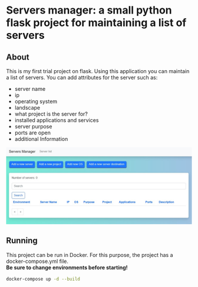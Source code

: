 # Servers manager: a small python flask project for maintaining a list of servers

## About
This is my first trial project on flask. Using this application you can maintain a list of servers. You can add attributes for the server such as:
- server name
- ip
- operating system
- landscape
- what project is the server for?
- installed applications and services
- server purpose
- ports are open
- additional Information

![application](/app.jpg)
## Running
This project can be run in Docker. For this purpose, the project has a docker-compose.yml file.<br> 
**Be sure to change environments before starting!**
```bash
docker-compose up -d --build
```